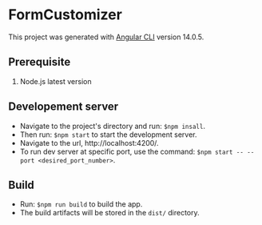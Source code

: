 # FormCustomizer

This project was generated with [Angular CLI](https://github.com/angular/angular-cli) version 14.0.5.

## Prerequisite
1. Node.js latest version

## Developement server
- Navigate to the project's directory and run: `$npm insall`.
- Then run: `$npm start` to start the development server.
- Navigate to the url, http://localhost:4200/.
- To run dev server at specific port, use the command: `$npm start -- --port <desired_port_number>`.

## Build
- Run: `$npm run build` to build the app.
- The build artifacts will be stored in the `dist/` directory.